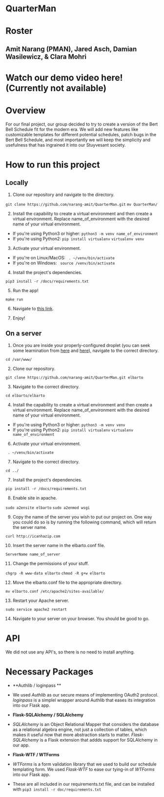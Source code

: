 # QuarterMan

# Roster
## Amit Narang (PMAN), Jared Asch, Damian Wasilewicz, & Clara Mohri

# Watch our demo video here! (Currently not available)

# Overview

For our final project, our group decided to try to create a version of the Bert Bell Schedule fit for the modern era. We will add new features like customizable templates for different potential schedules, patch bugs in the Bert Bell Schedule, and most importantly we will keep the simplicity and usefulness that has ingrained it into our Stuyvesant society.

# How to run this project

## Locally

1. Clone our repository and navigate to the directory. 

```git clone https://github.com/narang-amit/QuarterMan.git```
```mv QuarterMan/```

2. Install the capability to create a virtual environment and then create a virtual environment. Replace name_of_environment with the desired name of your virtual environment.

- If you're using Python3 or higher:
```python3 -m venv name_of_environment```
- If you're using Python2: 
```pip install virtualenv```
```virtualenv venv```

3. Activate your virtual environment. 

- If you're on Linux/MacOS:
``` . ~/venv/bin/activate```
- If you're on Windows: 
``` source /venv/bin/activate```

4. Install the project's dependencies.

```pip3 install -r /docs/requirements.txt```

5. Run the app!

```make run```

6. Navigate to [this link](http://127.0.0.1:500/). 

7. Enjoy!

## On a server

1. Once you are inside your properly-configured droplet (you can seek some learnination from [here](https://docs.google.com/document/d/12b4gf9_1EiJDt6ValtoDVsZPLhGhyOdmnW4n2Xg5E-A/edit?ts=5cdd8691) and [here](https://www.digitalocean.com/community/tutorials/how-to-install-linux-apache-mysql-php-lamp-stack-ubuntu-18-04)), navigate to the correct directory. 

```cd /var/www/```

2. Clone our repository. 

```git clone https://github.com/narang-amit/QuarterMan.git elbarto```

3. Navigate to the correct directory.

```cd elbarto/elbarto```

4. Install the capability to create a virtual environment and then create a virtual environment. Replace name_of_environment with the desired name of your virtual environment.

- If you're using Python3 or higher:
```python3 -m venv venv```
- If you're using Python2: 
```pip install virtualenv```
```virtualenv name_of_environment```

6. Activate your virtual environment. 

``` . ~/venv/bin/activate```

7. Navigate to the correct directory. 

```cd ../```

7. Install the project's dependencies.

```pip install -r /docs/requirements.txt```

8. Enable site in apache.

```sudo a2ensite elbarto```
```sudo a2enmod wsgi```

9. Copy the name of the server you wish to put our project on. One way you could do so is by running the following command, which will return the server name.

```curl http://icanhazip.com```

10. Insert the server name in the elbarto.conf file. 

```ServerName name_of_server```

11. Change the permissions of your stuff.

```chgrp -R www-data elbarto```
```chmod -R g+w elbarto```

12. Move the elbarto.conf file to the appropriate directory.

```mv elbarto.conf /etc/apache2/sites-available/```

13.  Restart your Apache server.

```sudo service apache2 restart```

14. Navigate to your server on your browser. You should be good to go. 

# API

We did not use any API's, so there is no need to install anything.

# Necessary Packages

* **Authlib / loginpass **
- We used *Authlib* as our secure means of implementing OAuth2 protocol. *loginpass* is a simplel wrapper around Authlib that eases its integration into our Flask app.

* **Flask-SQLAlchemy / SQLAlchemy**
- *SQLAlchemy* is an Object Relational Mapper that considers the database as a relational algebra engine, not just a collection of tables, which makes it useful now that more abstraction starts to matter. *Flask-SQLAlchemy* is a Flask extension that addds support for SQLAlchemy in our app. 

* **Flask-WTF / WTForms**
- *WTForms* is a form validation library that we used to build our schedule templating form. We used *Flask-WTF* to ease our tying-in of *WTForms* into our Flask app.

* These are all included in our requirements.txt file, and can be installed with
```pip3 install -r doc/requirements.txt```


